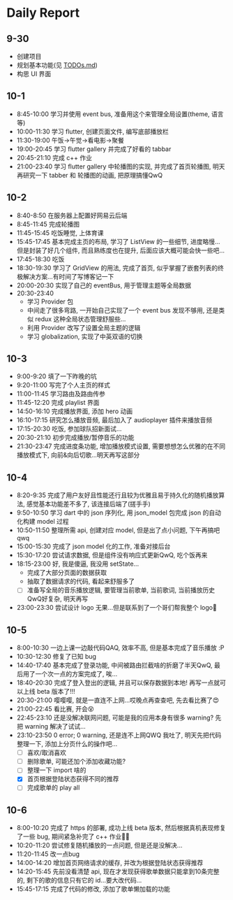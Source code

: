 
# Daily Report

## 9-30

- 创建项目
- 规划基本功能(见 [TODOs.md](./TODOs.md))
- 构思 UI 界面

## 10-1

- 8:45-10:00 学习并使用 event bus, 准备用这个来管理全局设置(theme, 语言等)
- 10:00-11:30 学习 flutter, 创建页面文件, 编写底部播放栏
- 11:30-19:00 午饭->午觉->看电影->聚餐
- 19:00-20:45 学习 flutter gallery 并完成了好看的 tabbar
- 20:45-21:10 完成 c++ 作业
- 21:00-23:40 学习 flutter gallery 中轮播图的实现, 并完成了首页轮播图, 明天再研究一下 tabber 和 轮播图的动画, 把原理搞懂QwQ

## 10-2

- 8:40-8:50 在服务器上配置好网易云后端
- 8:45-11:45 完成轮播图
- 11:45-15:45 吃饭睡觉, 上体育课
- 15:45-17:45 基本完成主页的布局, 学习了 ListView 的一些细节, 进度略慢... 但是封装了好几个组件, 而且熟练度也在提升, 后面应该大概可能会快一些吧...
- 17:45-18:30 吃饭
- 18:30-19:30 学习了 GridView 的用法, 完成了首页, 似乎掌握了嵌套列表的终极解决方案...有时间了写博客记一下
- 20:00-20:30 实现了自己的 eventBus, 用于管理主题等全局数据
- 20:30-23:40 
  - 学习 Provider 包
  - 中间走了很多弯路, 一开始自己实现了一个 event bus 发现不够用, 还是类似 redux 这种全局状态管理舒服些...
  - 利用 Provider 改写了设置全局主题的逻辑
  - 学习 globalization, 实现了中英双语的切换

## 10-3

- 9:00-9:20 填了一下昨晚的坑
- 9:20-11:00 写完了个人主页的样式
- 11:00-11:45 学习路由及路由传参
- 11:45-12:20 完成 playlist 界面
- 14:50-16:10 完成播放界面, 添加 hero 动画
- 16:10-17:15 研究怎么播放音频, 最后加入了 audioplayer 插件来播放音频
- 17:15-20:30 吃饭, 参加球队招新面试...
- 20:30-21:10 初步完成播放/暂停音乐的功能
- 21:30-23:47 完成进度条功能, 增加播放模式设置, 需要想想怎么优雅的在不同播放模式下, 向前&向后切歌...明天再写这部分

## 10-4

- 8:20-9:35 完成了用户友好且性能还行且较为优雅且易于持久化的随机播放算法, 感觉基本功能差不多了, 该连接后端了(搓手手)
- 9:50-10:50 学习 dart 中的 json 序列化, 用 json_model 包完成 json 的自动化构建 model 过程
- 10:50-11:50 整理所需 api, 创建对应 model, 但是出了点小问题, 下午再搞吧qwq
- 15:00-15:30 完成了 json model 化的工作, 准备对接后台
- 15:30-17:20 尝试请求数据, 但是组件没有响应式更新QwQ, 吃个饭再来
- 18:15-23:00 好, 我是傻逼, 我没用 setState...
  - 完成了大部分页面的数据获取
  - 抽取了数据请求的代码, 看起来舒服多了
  - [ ] 准备写全局的音乐播放逻辑, 要管理当前歌单, 当前歌词, 当前播放历史QwQ好复杂, 明天再写
- 23:00-23:30 尝试设计 logo 无果...但是联系到了一个哥们帮我整个 logo💩

## 10-5

- 8:00-10:30 一边上课一边敲代码QAQ, 效率不高, 但是基本完成了音乐播放 :P
- 10:30-12:30 修复了已知 bug
- 14:40-17:40 基本完成了登录功能, 中间被路由拦截啥的折磨了半天QwQ, 最后用了一个次一点的方案完成了, 唉...
- 18:40-20:30 完成了登入登出的逻辑, 并且可以保存数据到本地! 再写一点就可以上线 beta 版本了!!!
- 20:30-21:00 嘤嘤嘤, 就是一直连不上网...哎晚点再查查吧, 先去看比赛了😍
- 21:00-22:45 看比赛, 开会😵
- 22:45-23:10 还是没解决联网问题, 可能是我的应用本身有很多 warning? 先把 warning 解决了试试...
- 23:10-23:50 0 error; 0 warning, 还是连不上网QWQ 我吐了, 明天先把代码整理一下, 添加上分页什么的操作吧...
  - [ ] 喜欢/取消喜欢
  - [ ] 删除歌单, 可能还加个添加收藏功能?
  - [ ] 整理一下 import 啥的
  - [x] 首页根据登陆状态获得不同的推荐
  - [ ] 完成歌单的 play all

## 10-6

- 8:00-10:20 完成了 https 的部署, 成功上线 beta 版本, 然后根据真机表现修复了一些 bug, 期间紧急补完了 c++ 作业🤦‍♂️
- 10:20-11:20 尝试修复随机播放的一点问题, 但是还是没解决...
- 11:20-11:45 改一点bug
- 14:00-14:20 增加首页网络请求的缓存, 并改为根据登陆状态获得推荐
- 14:20-15:45 先前没看清楚 api, 现在才发现获得歌单数据只能拿到10条完整的, 剩下的歌的信息只有它的 id...要大改代码...
- 15:45-17:15 完成了代码的修改, 添加了歌单懒加载的功能